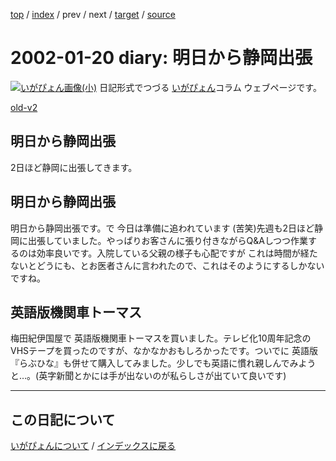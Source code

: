 [top](https://igapyon.github.io/diary/) 
 / [index](https://igapyon.github.io/diary/2002/index.html) 
 / prev 
 / next 
 / [target](https://igapyon.github.io/diary/2002/ig020120.html) 
 / [source](https://github.com/igapyon/diary/blob/gh-pages/2002/ig020120.html.src.md) 

2002-01-20 diary: 明日から静岡出張
=====================================================================================================
[![いがぴょん画像(小)](https://igapyon.github.io/diary/images/iga200306s.jpg "いがぴょん")](https://igapyon.github.io/diary/memo/memoigapyon.html) 日記形式でつづる [いがぴょん](https://igapyon.github.io/diary/memo/memoigapyon.html)コラム ウェブページです。

[old-v2](ig020120-orig.html)

## 明日から静岡出張

2日ほど静岡に出張してきます。


## 明日から静岡出張

明日から静岡出張です。で 今日は準備に追われています (苦笑)先週も2日ほど静岡に出張していました。やっぱりお客さんに張り付きながらQ&Aしつつ作業するのは効率良いです。入院している父親の様子も心配ですが これは時間が経たないとどうにも、とお医者さんに言われたので、これはそのようにするしかないですね。

## 英語版機関車トーマス

梅田紀伊国屋で 英語版機関車トーマスを買いました。テレビ化10周年記念のVHSテープを買ったのですが、なかなかおもしろかったです。ついでに 英語版『らぶひな』も併せて購入してみました。少しでも英語に慣れ親しんでみようと…。(英字新聞とかには手が出ないのが私らしさが出ていて良いです)

----------------------------------------------------------------------------------------------------

## この日記について
[いがぴょんについて](https://igapyon.github.io/diary/memo/memoigapyon.html) / [インデックスに戻る](https://igapyon.github.io/diary/idxall.html)
